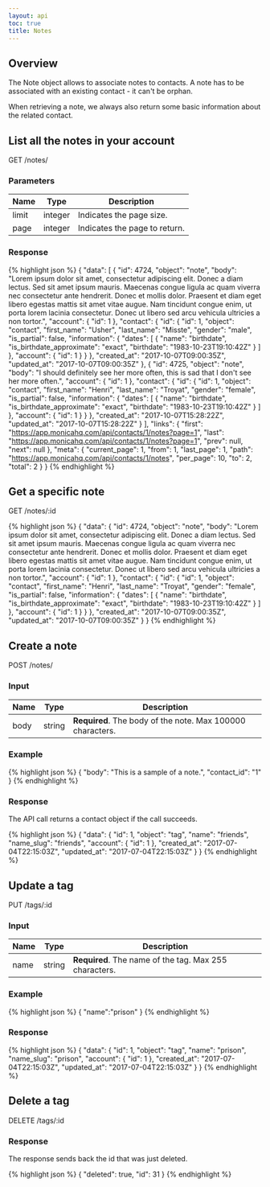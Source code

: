 ```yaml
---
layout: api
toc: true
title: Notes
---
```


## Overview

The Note object allows to associate notes to contacts. A note has to be
associated with an existing contact - it can't be orphan.

When retrieving a note, we always also return some basic information about the
related contact.

## List all the notes in your account

<url>
  GET /notes/
</url>

### Parameters

| Name | Type | Description |
| ---- | ----------- | ----------- |
| limit | integer | Indicates the page size. |
| page | integer | Indicates the page to return. |

### Response

{% highlight json %}
{
  "data": [
    {
      "id": 4724,
      "object": "note",
      "body": "Lorem ipsum dolor sit amet, consectetur adipiscing elit. Donec a diam lectus. Sed sit amet ipsum mauris. Maecenas congue ligula ac quam viverra nec consectetur ante hendrerit. Donec et mollis dolor. Praesent et diam eget libero egestas mattis sit amet vitae augue. Nam tincidunt congue enim, ut porta lorem lacinia consectetur. Donec ut libero sed arcu vehicula ultricies a non tortor.",
      "account": {
        "id": 1
      },
      "contact": {
        "id": {
          "id": 1,
          "object": "contact",
          "first_name": "Usher",
          "last_name": "Misste",
          "gender": "male",
          "is_partial": false,
          "information": {
            "dates": [
              {
                "name": "birthdate",
                "is_birthdate_approximate": "exact",
                "birthdate": "1983-10-23T19:10:42Z"
              }
            ]
          },
          "account": {
            "id": 1
          }
        }
      },
      "created_at": "2017-10-07T09:00:35Z",
      "updated_at": "2017-10-07T09:00:35Z"
    },
    {
      "id": 4725,
      "object": "note",
      "body": "I should definitely see her more often, this is sad that I don't see her more often.",
      "account": {
        "id": 1
      },
      "contact": {
        "id": {
          "id": 1,
          "object": "contact",
          "first_name": "Henri",
          "last_name": "Troyat",
          "gender": "female",
          "is_partial": false,
          "information": {
            "dates": [
              {
                "name": "birthdate",
                "is_birthdate_approximate": "exact",
                "birthdate": "1983-10-23T19:10:42Z"
              }
            ]
          },
          "account": {
            "id": 1
          }
        }
      },
      "created_at": "2017-10-07T15:28:22Z",
      "updated_at": "2017-10-07T15:28:22Z"
    }
  ],
  "links": {
    "first": "https://app.monicahq.com/api/contacts/1/notes?page=1",
    "last": "https://app.monicahq.com/api/contacts/1/notes?page=1",
    "prev": null,
    "next": null
  },
  "meta": {
    "current_page": 1,
    "from": 1,
    "last_page": 1,
    "path": "https://app.monicahq.com/api/contacts/1/notes",
    "per_page": 10,
    "to": 2,
    "total": 2
  }
}
{% endhighlight %}

## Get a specific note

<url>
  GET /notes/:id
</url>

{% highlight json %}
{
  "data": {
    "id": 4724,
    "object": "note",
    "body": "Lorem ipsum dolor sit amet, consectetur adipiscing elit. Donec a diam lectus. Sed sit amet ipsum mauris. Maecenas congue ligula ac quam viverra nec consectetur ante hendrerit. Donec et mollis dolor. Praesent et diam eget libero egestas mattis sit amet vitae augue. Nam tincidunt congue enim, ut porta lorem lacinia consectetur. Donec ut libero sed arcu vehicula ultricies a non tortor.",
    "account": {
      "id": 1
    },
    "contact": {
      "id": {
        "id": 1,
        "object": "contact",
        "first_name": "Henri",
        "last_name": "Troyat",
        "gender": "female",
        "is_partial": false,
        "information": {
          "dates": [
            {
              "name": "birthdate",
              "is_birthdate_approximate": "exact",
              "birthdate": "1983-10-23T19:10:42Z"
            }
          ]
        },
        "account": {
          "id": 1
        }
      }
    },
    "created_at": "2017-10-07T09:00:35Z",
    "updated_at": "2017-10-07T09:00:35Z"
  }
}
{% endhighlight %}

## Create a note

<url>
  POST /notes/
</url>

### Input

| Name | Type | Description |
| ---- | ----------- | ----------- |
| body | string | <strong>Required</strong>. The body of the note. Max 100000 characters. |

### Example

{% highlight json %}
{
  "body": "This is a sample of a note.",
  "contact_id": "1"
}
{% endhighlight %}

### Response

The API call returns a contact object if the call succeeds.

{% highlight json %}
{
  "data": {
    "id": 1,
    "object": "tag",
    "name": "friends",
    "name_slug": "friends",
    "account": {
      "id": 1
    },
    "created_at": "2017-07-04T22:15:03Z",
    "updated_at": "2017-07-04T22:15:03Z"
  }
}
{% endhighlight %}

## Update a tag

<url>
  PUT /tags/:id
</url>

### Input

| Name | Type | Description |
| ---- | ----------- | ----------- |
| name | string | <strong>Required</strong>. The name of the tag. Max 255 characters. |

### Example

{% highlight json %}
{
  "name":"prison"
}
{% endhighlight %}

### Response

{% highlight json %}
{
  "data": {
    "id": 1,
    "object": "tag",
    "name": "prison",
    "name_slug": "prison",
    "account": {
      "id": 1
    },
    "created_at": "2017-07-04T22:15:03Z",
    "updated_at": "2017-07-04T22:15:03Z"
  }
}
{% endhighlight %}

## Delete a tag

<url>
  DELETE /tags/:id
</url>

### Response

The response sends back the id that was just deleted.

{% highlight json %}
{
  "deleted": true,
  "id": 31
}
{% endhighlight %}
